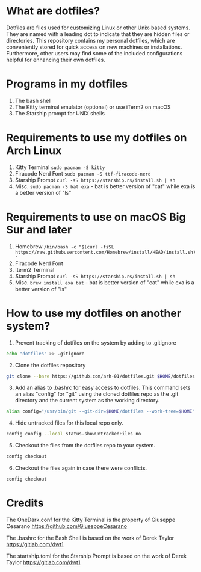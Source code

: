 # What are dotfiles?

Dotfiles are files used for customizing Linux or other Unix-based systems. They are named with a leading dot to indicate that they are hidden files or directories. This repository contains my personal dotfiles, which are conveniently stored for quick access on new machines or 
installations. Furthermore, other users may find some of the included configurations helpful for enhancing their own dotfiles.

# Programs in my dotfiles

1. The bash shell
2. The Kitty terminal emulator (optional) or use iTerm2 on macOS
3. The Starship prompt for UNIX shells

# Requirements to use my dotfiles on Arch Linux

1. Kitty Terminal ``` sudo pacman -S kitty ```
2. Firacode Nerd Font ``` sudo pacman -S ttf-firacode-nerd ```
3. Starship Prompt ``` curl -sS https://starship.rs/install.sh | sh ```
4. Misc. ``` sudo pacman -S bat exa ``` - bat is better version of "cat" while exa is a better version of "ls"


# Requirements to use on macOS Big Sur and later

1. Homebrew ``` /bin/bash -c "$(curl -fsSL https://raw.githubusercontent.com/Homebrew/install/HEAD/install.sh)" ```
2. Firacode Nerd Font 
3. Iterm2 Terminal
3. Starship Prompt ``` curl -sS https://starship.rs/install.sh | sh ```
4. Misc. ``` brew install exa bat ``` - bat is better version of "cat" while exa is a better version of "ls"


# How to use my dotfiles on another system?

1. Prevent tracking of dotfiles on the system by adding to .gitignore

``` bash
echo "dotfiles" >> .gitignore
```
2. Clone the dotfiles repository

``` bash
git clone --bare https://github.com/arh-01/dotfiles.git $HOME/dotfiles
```

3. Add an alias to .bashrc for easy access to dotfiles. This command sets an alias "config" for "git" using the cloned dotfiles repo as the .git directory and the current system as the working directory.

``` bash
alias config="/usr/bin/git --git-dir=$HOME/dotfiles --work-tree=$HOME"
```

4. Hide untracked files for this local repo only.

``` bash
config config --local status.showUntrackedFiles no
```

5. Checkout the files from the dotfiles repo to your system.

``` bash
config checkout
```
6. Checkout the files again in case there were conflicts.

``` bash
config checkout
````

# Credits

The OneDark.conf for the Kitty Terminal is the property of Giuseppe Cesarano <https://github.com/GiuseppeCesarano>

The .bashrc for the Bash Shell is based on the work of Derek Taylor <https://gitlab.com/dwt1>

The startship.toml for the Starship Prompt is based on the work of Derek Taylor <https://gitlab.com/dwt1>
